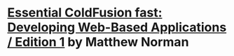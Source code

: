 # [Essential ColdFusion fast: Developing Web-Based Applications / Edition 1](https://www.barnesandnoble.com/w/essential-coldfusion-fast-matthew-norman/1111718180?ean=9781852333157) by Matthew Norman
